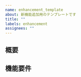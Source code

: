 ```yaml
---
name: enhancement_template
about: 新機能追加用のテンプレートです
title: ""
labels: enhancement
assignees: ""
---
```


## 概要

<!-- 追加する機能の目的や背景を簡潔に記述してください -->

## 機能要件

<!-- この機能に必要な要素をリストアップしてください -->
